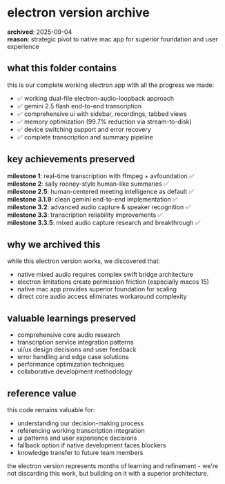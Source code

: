 # electron version archive

**archived**: 2025-09-04  
**reason**: strategic pivot to native mac app for superior foundation and user experience

## what this folder contains

this is our complete working electron app with all the progress we made:
- ✅ working dual-file electron-audio-loopback approach  
- ✅ gemini 2.5 flash end-to-end transcription
- ✅ comprehensive ui with sidebar, recordings, tabbed views
- ✅ memory optimization (99.7% reduction via stream-to-disk)
- ✅ device switching support and error recovery
- ✅ complete transcription and summary pipeline

## key achievements preserved

**milestone 1**: real-time transcription with ffmpeg + avfoundation ✅  
**milestone 2**: sally rooney-style human-like summaries ✅  
**milestone 2.5**: human-centered meeting intelligence as default ✅  
**milestone 3.1.9**: clean gemini end-to-end implementation ✅  
**milestone 3.2**: advanced audio capture & speaker recognition ✅  
**milestone 3.3**: transcription reliability improvements ✅  
**milestone 3.3.5**: mixed audio capture research and breakthrough ✅  

## why we archived this

while this electron version works, we discovered that:
- native mixed audio requires complex swift bridge architecture
- electron limitations create permission friction (especially macos 15)
- native mac app provides superior foundation for scaling
- direct core audio access eliminates workaround complexity

## valuable learnings preserved

- comprehensive core audio research  
- transcription service integration patterns
- ui/ux design decisions and user feedback
- error handling and edge case solutions
- performance optimization techniques
- collaborative development methodology

## reference value

this code remains valuable for:
- understanding our decision-making process
- referencing working transcription integration
- ui patterns and user experience decisions
- fallback option if native development faces blockers
- knowledge transfer to future team members

the electron version represents months of learning and refinement - we're not discarding this work, but building on it with a superior architecture.